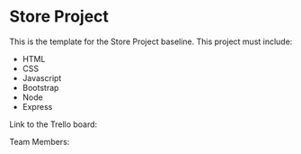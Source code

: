 # Store Project

This is the template for the Store Project baseline. This project must include:
* HTML
* CSS
* Javascript
* Bootstrap
* Node
* Express

Link to the Trello board:

Team Members:
